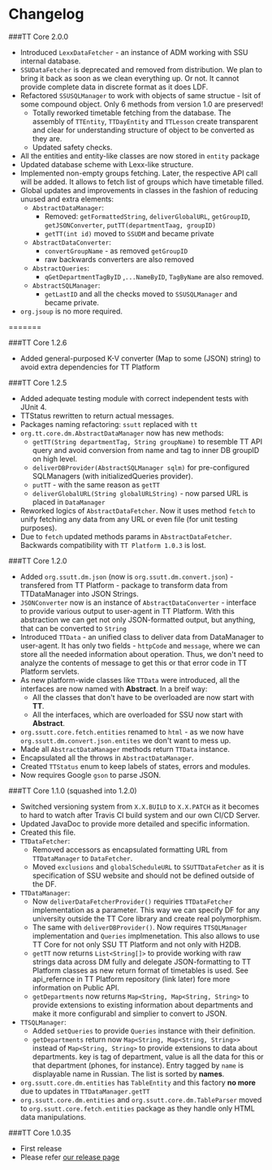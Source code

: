 Changelog
=========
###TT Core 2.0.0

* Introduced `LexxDataFetcher` - an instance of ADM working with SSU internal database. 
* `SSUDataFetcher` is deprecated and removed from distribution. We plan to bring it back as soon as we clean everything up. Or not. It cannot provide complete data in discrete format as it does LDF.
* Refactored `SSUSQLManager` to work with objects of same structue - lsit of some compound object. Only 6 methods from version 1.0 are preserved!  
	+ Totally reworked timetable fetching from the database. The assembly of `TTEntity`, `TTDayEntity` and `TTLesson` create transparent and clear for understanding structure of object to be converted as they are.
	+ Updated safety checks.
* All the entities and entity-like classes are now stored in `entity` package
* Updated database scheme with Lexx-like structure.
* Implemented non-empty groups fetching. Later, the respective API call will be added. It allows to fetch list of groups which have timetable filled.
* Global updates and improvements in classes in the fashion of reducing unused and extra elements:
	+ `AbstractDataManager`:
		+ Removed: `getFormattedString`, `deliverGlobalURL`, `getGroupID`, `getJSONConverter`, `putTT(departmentTaag, groupID)`
		+ `getTT(int id)` moved to `SSUDM` and became private
	+ `AbstractDataConverter`:
		+ `convertGroupName` - as removed `getGroupID`
		+ raw backwards converters are also removed
	+ `AbstractQueries`:
		+ `qGetDepartmentTagByID` ,`...NameByID`, `TagByName` are also removed.
	+ `AbstractSQLManager`:
		+ `getLastID` and all the checks moved to `SSUSQLManager` and became private.		
 * `org.jsoup` is no more required.
		


=======

###TT Core 1.2.6

* Added general-purposed K-V converter (Map to some (JSON) string) to avoid extra dependencies for TT Platform


###TT Core 1.2.5

* Added adequate testing module with correct independent tests with JUnit 4.
* TTStatus rewritten to return actual messages.
* Packages naming refactoring: `ssutt` replaced with `tt`
* `org.tt.core.dm.AbstractDataManager` now has new methods:
	 + `getTT(String departmentTag, String groupName)` to resemble TT API query and avoid conversion from name and tag to inner DB groupID on high level.
	 + `deliverDBProvider(AbstractSQLManager sqlm)` for pre-configured SQLManagers (with initializedQueries provider).
	 + `putTT` - with the same reason as `getTT`
	 + `deliverGlobalURL(String globalURLString)` - now parsed URL is placed in `DataManager`
* Reworked logics of `AbstractDataFetcher`. Now it uses method `fetch` to unify fetching any data from any URL or even file (for unit testing purposes).
* Due to `fetch` updated methods params in `AbstractDataFetcher`. Backwards compatibility with `TT Platform 1.0.3` is lost.

###TT Core 1.2.0

* Added `org.ssutt.dm.json` (now is `org.ssutt.dm.convert.json`) - transfered from TT Platform - package to transform data from TTDataManager into JSON Strings.
* `JSONConverter` now is an instance of `AbstractDataConverter` - interface to provide various output to user-agent in TT Platform. With this abstraction we can get not only JSON-formatted output, but anything, that can be converted to `String` 	
* Introduced `TTData` - an unified class to deliver data from DataManager to user-agent. It has only two fields  - `httpCode` and `message`, where we can store all the needed information about operation. Thus, we don't need to analyze the contents of message to get this or that error code in TT Platform servlets.
* As new platform-wide classes like `TTData` were introduced, all the interfaces are now named with **Abstract**. In a breif way:
	+ All the classes that don't have to be overloaded are now start with **TT**.
	+ All the interfaces, which are overloaded for SSU now start with **Abstract**.
* `org.ssutt.core.fetch.entities` renamed to `html` - as we now have `org.ssutt.dm.convert.json.entites` we don't want to mess up.
* Made all `AbstractDataManager` methods return `TTData` instance. 
* Encapsulated all the throws in `AbstractDataManager`.
* Created `TTStatus` enum to keep labels of states, errors and modules. 
* Now requires Google `gson` to parse JSON. 


###TT Core 1.1.0 (squashed into 1.2.0)

* Switched versioning system from `X.X.BUILD` to `X.X.PATCH` as it becomes to hard to watch after Travis CI build system and our own CI/CD Server.
* Updated JavaDoc to provide more detailed and specific information.
* Created this file.
* `TTDataFetcher`:
	+ Removed accessors as encapsulated formatting URL from `TTDataManager` to `DataFetcher`. 
	+ Moved `exclusions` and `globalScheduleURL` to `SSUTTDataFetcher` as it is specification of SSU website and should not be defined outside of the DF.
* `TTDataManager`:
	+ Now `deliverDataFetcherProvider()` requiries `TTDataFetcher` implementation as a parameter. This way we can specify DF for any university outside the TT Core library and create real polymorphism. 
	+ The same with `deliverDBProvider()`. Now requires `TTSQLManager` implementation and `Queries` implmenetation. This also allows to use TT Core for not only SSU TT Platform and not only with H2DB.
	+ `getTT` now returns `List<String[]>` to provide working with raw strings data across DM fully and delegate JSON-formatting to TT Platform classes as new return format of timetables is used. See api_refernce in TT Platform repository (link later) fore more information on Public API.
	+ `getDepartments` now returns `Map<String, Map<String, String>` to provide extensions to existing information about departments and make it more configurabl and simplier to convert to JSON.
* `TTSQLManager`:
    + Added `setQueries` to provide `Queries` instance with their definition.
    + `getDepartments` return now `Map<String, Map<String, String>>` instead of `Map<String, String>` to provide extensions to data about departments. key is tag of department, value is all the data for this or that department (phones, for instance). Entry tagged by `name` is displayable name in Russian. The list is sorted by **names**.
* `org.ssutt.core.dm.entities` has `TableEntity` and this factory <b>no more</b> due to updates in `TTDataManager.getTT`
* `org.ssutt.core.dm.entities` and `org.ssutt.core.dm.TableParser` moved to `org.ssutt.core.fetch.entities` package as they handle only HTML data manipulations.


###TT Core 1.0.35

* First release
* Please refer [our release page](https://github.com/Plain-Solutions/tt-core/releases/tag/1.0.35)